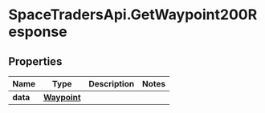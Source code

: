 # SpaceTradersApi.GetWaypoint200Response

## Properties

Name | Type | Description | Notes
------------ | ------------- | ------------- | -------------
**data** | [**Waypoint**](Waypoint.md) |  | 


